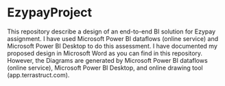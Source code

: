 # EzypayProject

This repository describe a design of an end-to-end BI solution for Ezypay assignment. I have used Microsoft Power BI dataflows (online service) and Microsoft Power BI Desktop to do this assessment. I have documented my proposed design in Microsoft Word as you can find in this repository. However, the Diagrams  are generated by Microsoft Power BI dataflows (online service), Microsoft Power BI Desktop, and online drawing tool (app.terrastruct.com).
